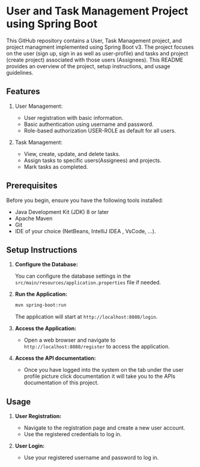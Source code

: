 # User and Task Management Project using Spring Boot

This GitHub repository contains a User, Task Management project, and project managment implemented using Spring Boot v3. 
The project focuses on the user (sign up, sign in as well as user-profile) and tasks and project (create project) associated with those users (Assignees). This README provides an overview of the project, setup instructions, and usage guidelines.

## Features

1. User Management:
   - User registration with basic information.
   - Basic authentication using username and password.
   - Role-based authorization USER-ROLE as default for all users.

2. Task Management:
   - View, create, update, and delete tasks.
   - Assign tasks to specific users(Assignees) and projects.
   - Mark tasks as completed.

## Prerequisites

Before you begin, ensure you have the following tools installed:

- Java Development Kit (JDK) 8 or later
- Apache Maven
- Git
- IDE of your choice (NetBeans, IntelliJ IDEA , VsCode, ...).

## Setup Instructions


1. **Configure the Database:**

   You can configure the database settings in the `src/main/resources/application.properties` file if needed.

2. **Run the Application:**

   ```bash
   mvn spring-boot:run
   ```

   The application will start at `http://localhost:8080/login`.

3. **Access the Application:**

   - Open a web browser and navigate to `http://localhost:8080/register` to access the application.

4. **Access the API documentation:**

   - Once you have logged into the system on the tab under the user profile picture click documentation it will take you to the APIs documentation of this project.

## Usage

1. **User Registration:**

   - Navigate to the registration page and create a new user account.
   - Use the registered credentials to log in.

2. **User Login:**

   - Use your registered username and password to log in.
